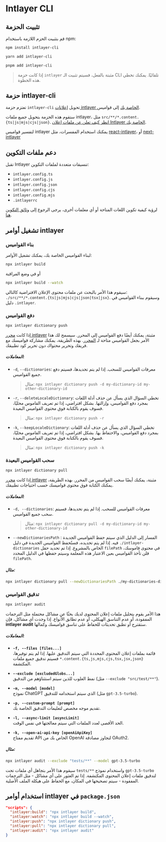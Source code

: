 # Intlayer CLI

## تثبيت الحزمة

قم بتثبيت الحزم اللازمة باستخدام npm:

```bash packageManager="npm"
npm install intlayer-cli
```

```bash packageManager="yarn"
yarn add intlayer-cli
```

```bash packageManager="pnpm"
pnpm add intlayer-cli
```

> إذا كانت حزمة `intlayer` مثبتة بالفعل، فسيتم تثبيت الـ CLI تلقائيًا. يمكنك تخطي هذه الخطوة.

## حزمة intlayer-cli

تعتزم حزمة `intlayer-cli` تحويل [إعلانات intlayer الخاصة بك](https://github.com/aymericzip/intlayer/blob/main/docs/ar/dictionary/get_started.md) إلى قواميس.

ستقوم هذه الحزمة بتحويل جميع ملفات intlayer، مثل `src/**/*.content.{ts|js|mjs|cjs|json}`. [انظر كيف تعلن عن ملفات إعلان Intlayer الخاصة بك](https://github.com/aymericzip/intlayer/blob/main/packages/intlayer/README.md).

لتفسير قواميس intlayer يمكنك استخدام المفسرات، مثل [react-intlayer](https://www.npmjs.com/package/react-intlayer)، أو [next-intlayer](https://www.npmjs.com/package/next-intlayer)

## دعم ملفات التكوين

تقبل Intlayer تنسيقات متعددة لملفات التكوين:

- `intlayer.config.ts`
- `intlayer.config.js`
- `intlayer.config.json`
- `intlayer.config.cjs`
- `intlayer.config.mjs`
- `.intlayerrc`

لرؤية كيفية تكوين اللغات المتاحة أو أي معلمات أخرى، يرجى الرجوع إلى [وثائق التكوين هنا](https://github.com/aymericzip/intlayer/blob/main/docs/ar/configuration.md).

## تشغيل أوامر intlayer

### بناء القواميس

لبناء القواميس الخاصة بك، يمكنك تشغيل الأوامر:

```bash
npx intlayer build
```

أو في وضع المراقبة

```bash
npx intlayer build --watch
```

سيقوم هذا الأمر بالبحث عن ملفات محتوى الإعلان الافتراضية كالتالي: `./src/**/*.content.{ts|js|mjs|cjs|json|tsx|jsx}`. وسيقوم ببناء القواميس في دليل `.intlayer`.

### دفع القواميس

```bash
npx intlayer dictionary push
```

إذا كانت [محرر intlayer](https://github.com/aymericzip/intlayer/blob/main/docs/ar/intlayer_editor.md) مثبتة، يمكنك أيضًا دفع القواميس إلى المحرر. سيسمح لك هذا الأمر بجعل القواميس متاحة لـ [المحرر](https://intlayer.org/dashboard). بهذه الطريقة، يمكنك مشاركة قواميسك مع فريقك وتحرير محتواك دون تحرير كود تطبيقك.

##### المعاملات:

- `-d`, `--dictionaries`: معرفات القواميس للسحب. إذا لم يتم تحديدها، فسيتم دفع جميع القواميس.
  > مثال: `npx intlayer dictionary push -d my-dictionary-id my-other-dictionary-id`
- `-r`, `--deleteLocaleDictionary`: تخطي السؤال الذي يسأل عن حذف أدلة اللغات بمجرد دفع القواميس، وإزالتها. بشكل افتراضي، إذا تم تعريف القاموس محليًا، فسوف يقوم بالكتابة فوق محتوى القواميس البعيدة.
  > مثال: `npx intlayer dictionary push -r`
- `-k`, `--keepLocaleDictionary`: تخطي السؤال الذي يسأل عن حذف أدلة اللغات بمجرد دفع القواميس، والاحتفاظ بها. بشكل افتراضي، إذا تم تعريف القاموس محليًا، فسوف يقوم بالكتابة فوق محتوى القواميس البعيدة.
  > مثال: `npx intlayer dictionary push -k`

### سحب القواميس البعيدة

```bash
npx intlayer dictionary pull
```

إذا كانت [محرر intlayer](https://github.com/aymericzip/intlayer/blob/main/docs/ar/intlayer_editor.md) مثبتة، يمكنك أيضًا سحب القواميس من المحرر. بهذه الطريقة، يمكنك الكتابة فوق محتوى قواميسك حسب احتياجات تطبيقك.

##### المعاملات:

- `-d, --dictionaries`: معرفات القواميس للسحب. إذا لم يتم تحديدها، فسيتم سحب جميع القواميس.
  > مثال: `npx intlayer dictionary pull -d my-dictionary-id my-other-dictionary-id`
- `--newDictionariesPath` : المسار إلى الدليل الذي سيتم حفظ القواميس الجديدة فيه. إذا لم يتم تحديده، فستُحفظ القواميس الجديدة في دليل `./intlayer-dictionaries` الخاص بالمشروع. إذا تم تحديد حقل `filePath` في محتوى قاموسك، فلن تأخذ القواميس بعين الاعتبار هذه المعلمة وسيتم حفظها في الدليل المحدد `filePath`.

##### مثال:

```bash
npx intlayer dictionary pull --newDictionariesPath ./my-dictionaries-dir/
```

### تدقيق القواميس

```bash
npx intlayer audit
```

هذا الأمر يقوم بتحليل ملفات إعلان المحتوى لديك بحثًا عن مشاكل محتملة مثل الترجمات المفقودة، أو عدم التناسق الهيكلي، أو عدم تطابق الأنواع. إذا وجدت أي مشاكل، فإن **intlayer audit** ستقترح أو تطبق تحديثات للحفاظ على تناسق قواميسك وكمالها.

##### المعاملات:

- **`-f, --files [files...]`**  
  قائمة بملفات إعلان المحتوى المحددة التي سيتم التدقيق عليها. إذا لم يتم توفيرها، فسيتم تدقيق جميع ملفات `*.content.{ts,js,mjs,cjs,tsx,jsx,json}` المكتشفة.

- **`--exclude [excludedGlobs...]`**  
  نمط الغلوب للذين سيتم استثناؤهم من التدقيق (مثل `--exclude "src/test/**"`).

- **`-m, --model [model]`**  
  نموذج ChatGPT الذي سيتم استخدامه للتدقيق (مثل `gpt-3.5-turbo`).

- **`-p, --custom-prompt [prompt]`**  
  تقديم موجه مخصص لتعليمات التدقيق الخاصة بك.

- **`-l, --async-limit [asyncLimit]`**  
  الحد الأقصى لعدد الملفات التي سيتم معالجتها في نفس الوقت.

- **`-k, --open-ai-api-key [openAiApiKey]`**  
  تقديم مفتاح API الخاص بك من OpenAI لتجاوز مصادقة OAuth2.

##### مثال:

```bash
npx intlayer audit --exclude "tests/**" --model gpt-3.5-turbo
```

سيقوم هذا الأمر بتجاهل أي ملفات تحت `tests/**` واستخدام نموذج `gpt-3.5-turbo` لتدقيق ملفات إعلان المحتوى المكتشفة. إذا تم العثور على أي مشاكل - مثل الترجمات المفقودة - سيتم تصحيحها في المكان، مع الحفاظ على هيكلة الملف الأصلية.

## استخدام أوامر intlayer في `package.json`

```json fileName="package.json"
"scripts": {
  "intlayer:build": "npx intlayer build",
  "intlayer:watch": "npx intlayer build --watch",
  "intlayer:push": "npx intlayer dictionary push",
  "intlayer:pull": "npx intlayer dictionary pull",
  "intlayer:audit": "npx intlayer audit"
}
```
